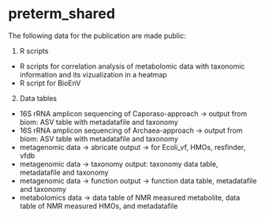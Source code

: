 # preterm_shared

The following data for the publication are made public:
1) R scripts
- R scripts for correlation analysis of metabolomic data with taxonomic information and its vizualization in a heatmap
- R script for BioEnV
2) Data tables
- 16S rRNA amplicon sequencing of Caporaso-approach -> output from biom: ASV table with metadatafile and taxonomy
- 16S rRNA amplicon sequencing of Archaea-approach -> output from biom: ASV table with metadatafile and taxonomy
- metagenomic data -> abricate output -> for Ecoli_vf, HMOs, resfinder, vfdb
- metagenomic data -> taxonomy output: taxonomy data table, metadatafile and taxonomy
- metagenomic data -> function output -> function data table, metadatafile and taxonomy
- metabolomics data -> data table of NMR measured metabolite, data table of NMR measured HMOs, and metadatafile
